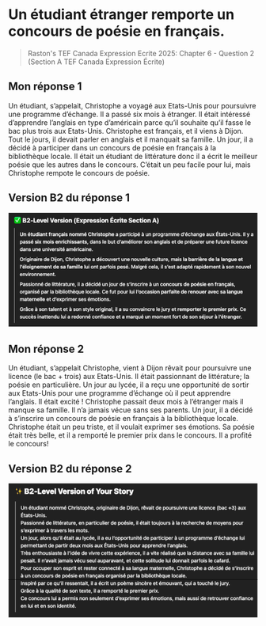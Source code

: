 # Un étudiant étranger remporte un concours de poésie en français.
> Raston's TEF Canada Expression Ecrite 2025: Chapter 6 - Question 2 (Section A TEF Canada Expression Écrite)

## Mon réponse 1

Un étudiant, s’appelait, Christophe a voyagé aux Etats-Unis pour poursuivre une programme
d’échange. Il a passé six mois à étranger. Il était intéressé d’apprendre l’anglais en type
d’américain parce qu’il souhaite qu’il fasse le bac plus trois aux Etats-Unis. Christophe est français, et il viens à Dijon. Tout le jours, il devait parler en anglais et il manquait sa famille. Un jour, il a décidé à participer dans un concours de poésie en français à la bibliothèque locale. Il était un étudiant de littérature donc il a écrit le meilleur poésie que les autres dans le concours. C’était un peu facile pour lui, mais Christophe rempote le concours de poésie.

## Version B2 du réponse 1

![Version B2 du réponse 1](https://raw.githubusercontent.com/kjeshang/MyFrenchLearningBlog_Backend/refs/heads/main/Blog%20Posts/B1/Raston's%20Expression%20Ecrite%202025/Images/Chapter%206%20-%20Question%202(1).png)

## Mon réponse 2

Un étudiant, s’appelait Christophe, vient à Dijon rêvait pour poursuivre une licence (le bac + trois) aux Etats-Unis. Il était passionnant de littérature; la poésie en particulière. Un jour au lycée, il a reçu une opportunité de sortir aux Etats-Unis pour une programme d’échange où il peut apprendre l’anglais. Il était excité ! Christophe passait deux mois à l’étranger mais il manque sa famille. Il n’a jamais vécue sans ses parents. Un jour, il a décidé à s’inscrire un concours de poésie en français à la bibliothèque locale. Christophe était un peu triste, et il voulait exprimer ses émotions. Sa poésie était très belle, et il a remporté le premier prix dans le concours. Il a profité le concours!

## Version B2 du réponse 2

![Version B2 du réponse 2](https://raw.githubusercontent.com/kjeshang/MyFrenchLearningBlog_Backend/refs/heads/main/Blog%20Posts/B1/Raston's%20Expression%20Ecrite%202025/Images/Chapter%206%20-%20Question%202(2).png)